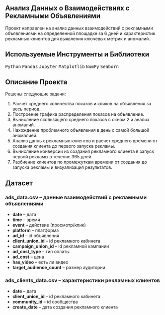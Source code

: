 ## Анализ Данных о Взаимодействиях с Рекламными Объявлениями

Проект направлен на анализ данных взаимодействий с рекламными объявлениями на определенной площадке за 6 дней и характеристик рекламных клиентов для выявления ключевых метрик и аномалий. 

## Используемые Инструменты и Библиотеки

<p>
  <kbd>Python</kbd>
  <kbd>Pandas</kbd>
  <kbd>Jupyter</kbd>
  <kbd>Matplotlib</kbd>
  <kbd>NumPy</kbd>
  <kbd>Seaborn</kbd>
</p>

## Описание Проекта

Решены следующие задачи:

1. Расчет среднего количества показов и кликов на объявления за весь период.
2. Построение графика распределения показов на объявление.
3. Вычисление скользящего среднего показов с окном 2 и анализ аномалий.
4. Нахождение проблемного объявления в день с самой большой аномалией.
5. Анализ данных рекламных клиентов и расчет среднего времени от создания клиента до первого запуска рекламы.
6. Вычисление конверсии из создания рекламного клиента в запуск первой рекламы в течение 365 дней.
7. Разбиение клиентов по промежуткам времени от создания до запуска рекламы и визуализация результатов.

## Датасет

### ads_data.csv – данные взаимодействий с рекламными объявлениями

- **date** – дата
- **time** – время
- **event** – действие (просмотр/клик)
- **platform** – платформа
- **ad_id** – id объявления
- **client_union_id** – id рекламного кабинета
- **campaign_union_id** – id рекламной кампании
- **ad_cost_type** – тип оплаты
- **ad_cost** – цена
- **has_video** – есть ли видео
- **target_audience_count** – размер аудитории

### ads_clients_data.csv – характеристики рекламных клиентов

- **date** – дата
- **client_union_id** – id рекламного кабинета
- **community_id** – id сообщества
- **create_date** – дата создания рекламного клиента
